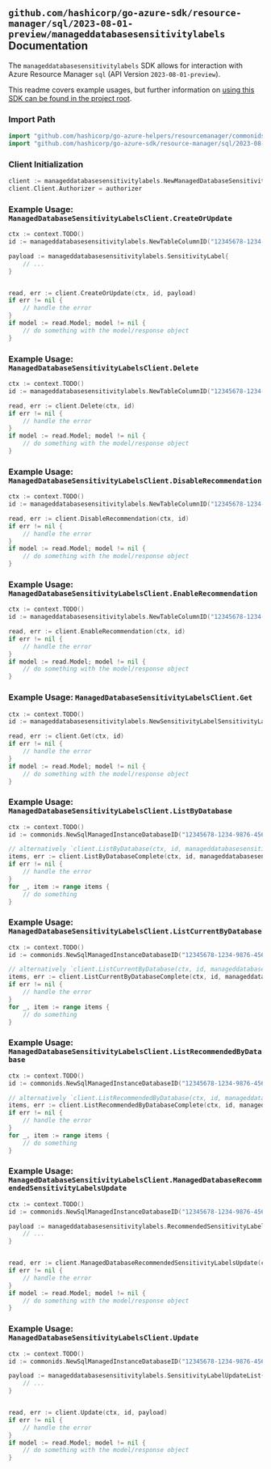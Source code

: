 
## `github.com/hashicorp/go-azure-sdk/resource-manager/sql/2023-08-01-preview/manageddatabasesensitivitylabels` Documentation

The `manageddatabasesensitivitylabels` SDK allows for interaction with Azure Resource Manager `sql` (API Version `2023-08-01-preview`).

This readme covers example usages, but further information on [using this SDK can be found in the project root](https://github.com/hashicorp/go-azure-sdk/tree/main/docs).

### Import Path

```go
import "github.com/hashicorp/go-azure-helpers/resourcemanager/commonids"
import "github.com/hashicorp/go-azure-sdk/resource-manager/sql/2023-08-01-preview/manageddatabasesensitivitylabels"
```


### Client Initialization

```go
client := manageddatabasesensitivitylabels.NewManagedDatabaseSensitivityLabelsClientWithBaseURI("https://management.azure.com")
client.Client.Authorizer = authorizer
```


### Example Usage: `ManagedDatabaseSensitivityLabelsClient.CreateOrUpdate`

```go
ctx := context.TODO()
id := manageddatabasesensitivitylabels.NewTableColumnID("12345678-1234-9876-4563-123456789012", "example-resource-group", "managedInstanceValue", "databaseValue", "schemaValue", "tableValue", "columnValue")

payload := manageddatabasesensitivitylabels.SensitivityLabel{
	// ...
}


read, err := client.CreateOrUpdate(ctx, id, payload)
if err != nil {
	// handle the error
}
if model := read.Model; model != nil {
	// do something with the model/response object
}
```


### Example Usage: `ManagedDatabaseSensitivityLabelsClient.Delete`

```go
ctx := context.TODO()
id := manageddatabasesensitivitylabels.NewTableColumnID("12345678-1234-9876-4563-123456789012", "example-resource-group", "managedInstanceValue", "databaseValue", "schemaValue", "tableValue", "columnValue")

read, err := client.Delete(ctx, id)
if err != nil {
	// handle the error
}
if model := read.Model; model != nil {
	// do something with the model/response object
}
```


### Example Usage: `ManagedDatabaseSensitivityLabelsClient.DisableRecommendation`

```go
ctx := context.TODO()
id := manageddatabasesensitivitylabels.NewTableColumnID("12345678-1234-9876-4563-123456789012", "example-resource-group", "managedInstanceValue", "databaseValue", "schemaValue", "tableValue", "columnValue")

read, err := client.DisableRecommendation(ctx, id)
if err != nil {
	// handle the error
}
if model := read.Model; model != nil {
	// do something with the model/response object
}
```


### Example Usage: `ManagedDatabaseSensitivityLabelsClient.EnableRecommendation`

```go
ctx := context.TODO()
id := manageddatabasesensitivitylabels.NewTableColumnID("12345678-1234-9876-4563-123456789012", "example-resource-group", "managedInstanceValue", "databaseValue", "schemaValue", "tableValue", "columnValue")

read, err := client.EnableRecommendation(ctx, id)
if err != nil {
	// handle the error
}
if model := read.Model; model != nil {
	// do something with the model/response object
}
```


### Example Usage: `ManagedDatabaseSensitivityLabelsClient.Get`

```go
ctx := context.TODO()
id := manageddatabasesensitivitylabels.NewSensitivityLabelSensitivityLabelSourceID("12345678-1234-9876-4563-123456789012", "example-resource-group", "managedInstanceValue", "databaseValue", "schemaValue", "tableValue", "columnValue", "current")

read, err := client.Get(ctx, id)
if err != nil {
	// handle the error
}
if model := read.Model; model != nil {
	// do something with the model/response object
}
```


### Example Usage: `ManagedDatabaseSensitivityLabelsClient.ListByDatabase`

```go
ctx := context.TODO()
id := commonids.NewSqlManagedInstanceDatabaseID("12345678-1234-9876-4563-123456789012", "example-resource-group", "managedInstanceValue", "databaseValue")

// alternatively `client.ListByDatabase(ctx, id, manageddatabasesensitivitylabels.DefaultListByDatabaseOperationOptions())` can be used to do batched pagination
items, err := client.ListByDatabaseComplete(ctx, id, manageddatabasesensitivitylabels.DefaultListByDatabaseOperationOptions())
if err != nil {
	// handle the error
}
for _, item := range items {
	// do something
}
```


### Example Usage: `ManagedDatabaseSensitivityLabelsClient.ListCurrentByDatabase`

```go
ctx := context.TODO()
id := commonids.NewSqlManagedInstanceDatabaseID("12345678-1234-9876-4563-123456789012", "example-resource-group", "managedInstanceValue", "databaseValue")

// alternatively `client.ListCurrentByDatabase(ctx, id, manageddatabasesensitivitylabels.DefaultListCurrentByDatabaseOperationOptions())` can be used to do batched pagination
items, err := client.ListCurrentByDatabaseComplete(ctx, id, manageddatabasesensitivitylabels.DefaultListCurrentByDatabaseOperationOptions())
if err != nil {
	// handle the error
}
for _, item := range items {
	// do something
}
```


### Example Usage: `ManagedDatabaseSensitivityLabelsClient.ListRecommendedByDatabase`

```go
ctx := context.TODO()
id := commonids.NewSqlManagedInstanceDatabaseID("12345678-1234-9876-4563-123456789012", "example-resource-group", "managedInstanceValue", "databaseValue")

// alternatively `client.ListRecommendedByDatabase(ctx, id, manageddatabasesensitivitylabels.DefaultListRecommendedByDatabaseOperationOptions())` can be used to do batched pagination
items, err := client.ListRecommendedByDatabaseComplete(ctx, id, manageddatabasesensitivitylabels.DefaultListRecommendedByDatabaseOperationOptions())
if err != nil {
	// handle the error
}
for _, item := range items {
	// do something
}
```


### Example Usage: `ManagedDatabaseSensitivityLabelsClient.ManagedDatabaseRecommendedSensitivityLabelsUpdate`

```go
ctx := context.TODO()
id := commonids.NewSqlManagedInstanceDatabaseID("12345678-1234-9876-4563-123456789012", "example-resource-group", "managedInstanceValue", "databaseValue")

payload := manageddatabasesensitivitylabels.RecommendedSensitivityLabelUpdateList{
	// ...
}


read, err := client.ManagedDatabaseRecommendedSensitivityLabelsUpdate(ctx, id, payload)
if err != nil {
	// handle the error
}
if model := read.Model; model != nil {
	// do something with the model/response object
}
```


### Example Usage: `ManagedDatabaseSensitivityLabelsClient.Update`

```go
ctx := context.TODO()
id := commonids.NewSqlManagedInstanceDatabaseID("12345678-1234-9876-4563-123456789012", "example-resource-group", "managedInstanceValue", "databaseValue")

payload := manageddatabasesensitivitylabels.SensitivityLabelUpdateList{
	// ...
}


read, err := client.Update(ctx, id, payload)
if err != nil {
	// handle the error
}
if model := read.Model; model != nil {
	// do something with the model/response object
}
```
